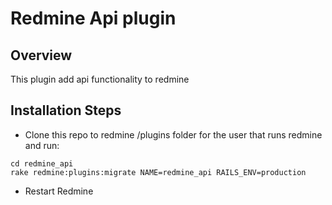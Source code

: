 Redmine Api plugin
========================

Overview
--------
This plugin add api functionality to redmine


Installation Steps
-------------------
 - Clone this repo to redmine /plugins folder for the user that runs redmine and run:

```
cd redmine_api
rake redmine:plugins:migrate NAME=redmine_api RAILS_ENV=production
```

 - Restart Redmine

